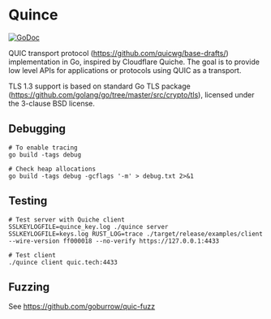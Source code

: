 # Quince
[![GoDoc](https://godoc.org/github.com/goburrow/quic?status.svg)](https://godoc.org/github.com/goburrow/quic)

QUIC transport protocol (https://github.com/quicwg/base-drafts/) implementation in Go, inspired by Cloudflare Quiche.
The goal is to provide low level APIs for applications or protocols using QUIC as a transport. 

TLS 1.3 support is based on standard Go TLS package (https://github.com/golang/go/tree/master/src/crypto/tls),
licensed under the 3-clause BSD license.

## Debugging

```
# To enable tracing
go build -tags debug

# Check heap allocations
go build -tags debug -gcflags '-m' > debug.txt 2>&1
```

## Testing

```
# Test server with Quiche client
SSLKEYLOGFILE=quince_key.log ./quince server
SSLKEYLOGFILE=keys.log RUST_LOG=trace ./target/release/examples/client --wire-version ff000018 --no-verify https://127.0.0.1:4433

# Test client
./quince client quic.tech:4433
```

## Fuzzing

See https://github.com/goburrow/quic-fuzz
